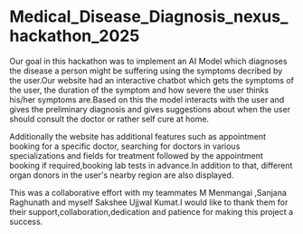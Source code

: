 # Medical_Disease_Diagnosis_nexus_hackathon_2025

Our goal in this hackathon was to implement an AI Model which diagnoses the disease a person might be suffering using the symptoms decribed by the user.Our website had an interactive chatbot which gets the symptoms of the user, the duration of the symptom and how severe the user thinks his/her symptoms are.Based on this the model interacts with the user and gives the preliminary diagnosis and gives suggestions about when the user should consult the doctor or rather self cure at home.

Additionally the website has additional features such as appointment booking for a specific doctor, searching for doctors in various specializations and fields for treatment followed by the appointment booking if required,booking lab tests in advance.In addition to that, different organ donors in the user's nearby region are also displayed.

This was a collaborative effort with my teammates M Menmangai ,Sanjana Raghunath and myself Sakshee Ujjwal Kumat.I would like to thank them for their support,collaboration,dedication and patience for making this project a success.
